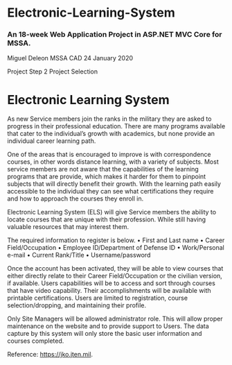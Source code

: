 # Electronic-Learning-System
### An 18-week Web Application Project in ASP.NET MVC Core for MSSA.



Miguel Deleon
MSSA CAD
24 January 2020

Project Step 2
Project Selection

# Electronic Learning System

As new Service members join the ranks in the military they are asked to progress in their professional education. There are many programs available that cater to the individual’s growth with academics, but none provide an individual career learning path. 

One of the areas that is encouraged to improve is with correspondence courses, in other words distance learning, with a variety of subjects. Most service members are not aware that the capabilities of the learning programs that are provide, which makes it harder for them to pinpoint subjects that will directly benefit their growth. With the learning path easily accessible to the individual they can see what certifications they require and how to approach the courses they enroll in.

Electronic Learning System (ELS) will give Service members the ability to locate courses that are unique with their profession. While still having valuable resources that may interest them.

The required information to register is below. 
•	First and Last name
•	Career Field/Occupation
•	Employee ID/Department of Defense ID
•	Work/Personal e-mail
•	Current Rank/Title
•	Username/password

Once the account has been activated, they will be able to view courses that either directly relate to their Career Field/Occupation or the civilian version, if available. 
Users capabilities will be to access and sort through courses that have video capability. Their accomplishments will be available with printable certifications. Users are limited to registration, course selection/dropping, and maintaining their profile.

Only Site Managers will be allowed administrator role. This will allow proper maintenance on the website and to provide support to Users.
The data capture by this system will only store the basic user information and courses completed.

Reference: https://jko.jten.mil. 
